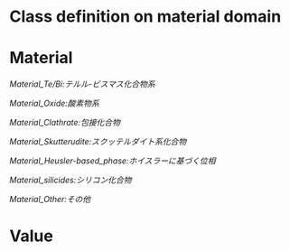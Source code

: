 # Class definition on material domain

# 

# Material

*Material_Te/Bi:テルル-ビスマス化合物系*

*Material_Oxide:酸素物系*

*Material_Clathrate:包接化合物*

*Material_Skutterudite:スクッテルダイト系化合物*

*Material_Heusler-based_phase:ホイスラーに基づく位相*

*Material_silicides:シリコン化合物*

*Material_Other:その他*


# Value
